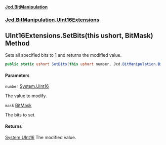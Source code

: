 #### [Jcd.BitManipulation](index 'index')
### [Jcd.BitManipulation](Jcd.BitManipulation 'Jcd.BitManipulation').[UInt16Extensions](Jcd.BitManipulation.UInt16Extensions 'Jcd.BitManipulation.UInt16Extensions')

## UInt16Extensions.SetBits(this ushort, BitMask) Method

Sets all specified bits to 1 and returns the modified value.

```csharp
public static ushort SetBits(this ushort number, Jcd.BitManipulation.BitMask mask);
```
#### Parameters

<a name='Jcd.BitManipulation.UInt16Extensions.SetBits(thisushort,Jcd.BitManipulation.BitMask).number'></a>

`number` [System.UInt16](https://docs.microsoft.com/en-us/dotnet/api/System.UInt16 'System.UInt16')

The value to modify.

<a name='Jcd.BitManipulation.UInt16Extensions.SetBits(thisushort,Jcd.BitManipulation.BitMask).mask'></a>

`mask` [BitMask](Jcd.BitManipulation.BitMask 'Jcd.BitManipulation.BitMask')

The bits to set.

#### Returns
[System.UInt16](https://docs.microsoft.com/en-us/dotnet/api/System.UInt16 'System.UInt16')
The modified value.